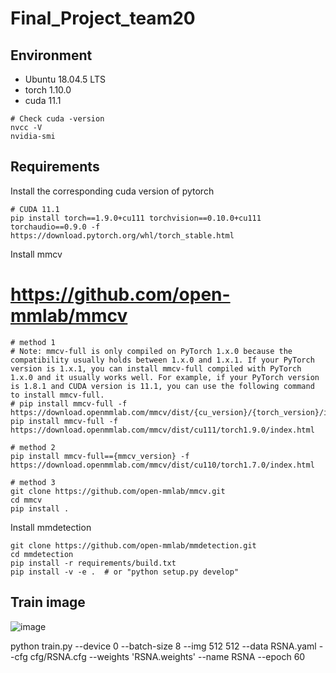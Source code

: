 # Final_Project_team20

## Environment

* Ubuntu 18.04.5 LTS
* torch 1.10.0
* cuda 11.1

```setup
# Check cuda -version
nvcc -V
nvidia-smi
```

## Requirements

Install the corresponding cuda version of pytorch
```setup
# CUDA 11.1
pip install torch==1.9.0+cu111 torchvision==0.10.0+cu111 torchaudio==0.9.0 -f https://download.pytorch.org/whl/torch_stable.html
```

Install mmcv
# https://github.com/open-mmlab/mmcv

```setup
# method 1
# Note: mmcv-full is only compiled on PyTorch 1.x.0 because the compatibility usually holds between 1.x.0 and 1.x.1. If your PyTorch version is 1.x.1, you can install mmcv-full compiled with PyTorch 1.x.0 and it usually works well. For example, if your PyTorch version is 1.8.1 and CUDA version is 11.1, you can use the following command to install mmcv-full.
# pip install mmcv-full -f https://download.openmmlab.com/mmcv/dist/{cu_version}/{torch_version}/index.html
pip install mmcv-full -f https://download.openmmlab.com/mmcv/dist/cu111/torch1.9.0/index.html

# method 2
pip install mmcv-full=={mmcv_version} -f https://download.openmmlab.com/mmcv/dist/cu110/torch1.7.0/index.html

# method 3
git clone https://github.com/open-mmlab/mmcv.git
cd mmcv
pip install .
```

Install mmdetection
```setup
git clone https://github.com/open-mmlab/mmdetection.git
cd mmdetection
pip install -r requirements/build.txt
pip install -v -e .  # or "python setup.py develop"
```
## Train image
![image](https://user-images.githubusercontent.com/68366624/148245902-353230a1-c1a0-42e7-b260-a650a4c2cf4b.png)



python train.py --device 0 --batch-size 8 --img 512 512 --data RSNA.yaml --cfg cfg/RSNA.cfg --weights 'RSNA.weights' --name RSNA --epoch 60
